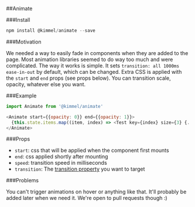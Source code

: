 ##Animate

###Install

```js
npm install @kimmel/animate --save
```

###Motivation

We needed a way to easily fade in components when they are added to the page. Most animation libraries seemed to do way too much and were complicated.
The way it works is simple. It sets `transition: all 1000ms ease-in-out` by default, which can be changed. Extra CSS is applied with the `start` and `end` props (see props below).
You can transition scale, opacity, whatever else you want.

###Example

```js
import Animate from '@kimmel/animate'

<Animate start={{opacity: 0}} end={{opacity: 1}}>
  {this.state.items.map((item, index) => <Test key={index} size={3} {...item} />)}
</Animate>
```

###Props

- `start`: css that will be applied when the component first mounts
- `end`: css applied shortly after mounting
- `speed`: transition speed in milliseconds
- `transition`: The [transition property](https://developer.mozilla.org/en-US/docs/Web/CSS/transition-property) you want to target


###Problems

You can't trigger animations on hover or anything like that. It'll probably be added later when we need it. We're open to pull requests though :)

